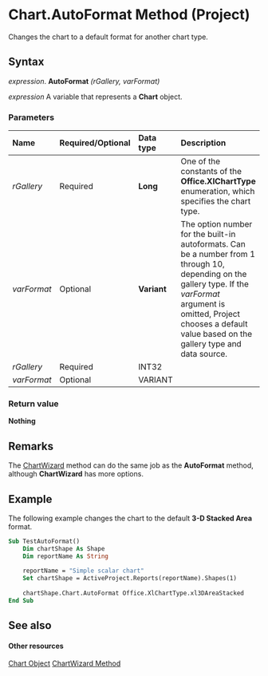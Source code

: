 
# Chart.AutoFormat Method (Project)
Changes the chart to a default format for another chart type.

## Syntax

 _expression_. **AutoFormat** _(rGallery,_ _varFormat)_

 _expression_ A variable that represents a **Chart** object.


### Parameters



|**Name**|**Required/Optional**|**Data type**|**Description**|
|:-----|:-----|:-----|:-----|
| _rGallery_|Required|**Long**|One of the constants of the  **Office.XlChartType** enumeration, which specifies the chart type.|
| _varFormat_|Optional|**Variant**|The option number for the built-in autoformats. Can be a number from 1 through 10, depending on the gallery type. If the  _varFormat_ argument is omitted, Project chooses a default value based on the gallery type and data source.|
| _rGallery_|Required|INT32||
| _varFormat_|Optional|VARIANT||

### Return value

 **Nothing**


## Remarks

The [ChartWizard](7626dc1f-89e1-3f18-0859-ebe2e0771de0.md) method can do the same job as the **AutoFormat** method, although **ChartWizard** has more options.


## Example

The following example changes the chart to the default  **3-D Stacked Area** format.


```vb
Sub TestAutoFormat()
    Dim chartShape As Shape
    Dim reportName As String
    
    reportName = "Simple scalar chart"
    Set chartShape = ActiveProject.Reports(reportName).Shapes(1)
    
    chartShape.Chart.AutoFormat Office.XlChartType.xl3DAreaStacked
End Sub
```


## See also


#### Other resources


[Chart Object](810d4ec1-69d2-c432-b9da-57042b783b85.md)
[ChartWizard Method](7626dc1f-89e1-3f18-0859-ebe2e0771de0.md)